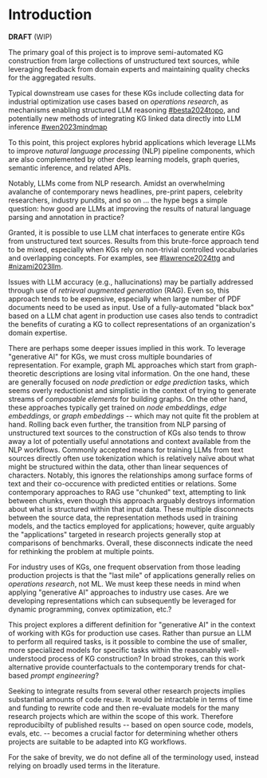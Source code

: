 # Introduction

**DRAFT** (WIP)

The primary goal of this project is to improve semi-automated KG construction from large collections of unstructured text sources, while leveraging feedback from domain experts and maintaining quality checks for the aggregated results.

Typical downstream use cases for these KGs include collecting data for industrial optimization use cases based on _operations research_, as mechanisms enabling structured LLM reasoning [#besta2024topo](biblio.md#besta2024topo), and potentially new methods of integrating KG linked data directly into LLM inference [#wen2023mindmap](biblio.md#wen2023mindmap)

To this point, this project explores hybrid applications which leverage LLMs to improve _natural language processing_ (NLP) pipeline components, which are also complemented by other deep learning models, graph queries, semantic inference, and related APIs.

Notably, LLMs come from NLP research.
Amidst an overwhelming avalanche of contemporary news headlines, pre-print papers, celebrity researchers, industry pundits, and so on ...
the hype begs a simple question: how good are LLMs at improving the results of natural language parsing and annotation in practice?

Granted, it is possible to use LLM chat interfaces to generate entire KGs from unstructured text sources.
Results from this brute-force approach tend to be mixed, especially when KGs rely on non-trivial controlled vocabularies and overlapping concepts.
For examples, see [#lawrence2024ttg](biblio.md#lawrence2024ttg) and [#nizami2023llm](biblio.md#nizami2023llm).

Issues with LLM accuracy (e.g., hallucinations) may be partially addressed through use of _retrieval augmented generation_ (RAG).
Even so, this approach tends to be expensive, especially when large number of PDF documents need to be used as input.
Use of a fully-automated "black box" based on a LLM chat agent in production use cases also tends to contradict the benefits of curating a KG to collect representations of an organization's domain expertise.

There are perhaps some deeper issues implied in this work.
To leverage "generative AI" for KGs, we must cross multiple boundaries of representation.
For example, graph ML approaches which start from graph-theoretic descriptions are losing vital information.
On the one hand, these are generally focused on _node prediction_ or _edge prediction_ tasks, which seems overly reductionist and simplistic in the context of trying to generate streams of _composable elements_ for building graphs.
On the other hand, these approaches typically get trained on _node embeddings_, _edge embeddings_, or _graph embeddings_ -- which may not quite fit the problem at hand.
Rolling back even further, the transition from NLP parsing of unstructured text sources to the construction of KGs also tends to throw away a lot of potentially useful annotations and context available from the NLP workflows.
Commonly accepted means for training LLMs from text sources directly often use tokenization which is relatively naïve about what might be structured within the data, other than linear sequences of characters.
Notably, this ignores the relationships among surface forms of text and their co-occurence with predicted entities or relations.
Some contemporary approaches to RAG use "chunked" text, attempting to link between chunks, even though this approach arguably destroys information about what is structured within that input data.
These multiple disconnects between the source data, the representation methods used in training models, and the tactics employed for applications; however, quite arguably the "applications" targeted in research projects generally stop at comparisons of benchmarks.
Overall, these disconnects indicate the need for rethinking the problem at multiple points.

For industry uses of KGs, one frequent observation from those leading production projects is that the "last mile" of applications generally relies on _operations research_, not ML.
We must keep these needs in mind when applying "generative AI" approaches to industry use cases.
Are we developing representations which can subsequently be leveraged for dynamic programming, convex optimization, etc.?

This project explores a different definition for "generative AI" in the context of working with KGs for production use cases.
Rather than pursue an LLM to perform all required tasks, is it possible to combine the use of smaller, more specialized models for specific tasks within the reasonably well-understood process of KG construction?
In broad strokes, can this work alternative provide counterfactuals to the contemporary trends for chat-based _prompt engineering_?

Seeking to integrate results from several other research projects implies substantial amounts of code reuse.
It would be intractable in terms of time and funding to rewrite code and then re-evaluate models for the many research projects which are within the scope of this work.
Therefore reproducibilty of published results -- based on open source code, models, evals, etc. -- becomes a crucial factor for determining whether others projects are suitable to be adapted into KG workflows.

For the sake of brevity, we do not define all of the terminology used, instead relying on broadly used terms in the literature. 
